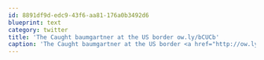 ```yaml
---
id: 8891df9d-edc9-43f6-aa81-176a0b3492d6
blueprint: text
category: twitter
title: 'The Caught baumgartner at the US border ow.ly/bCUCb'
caption: 'The Caught baumgartner at the US border <a href="http://ow.ly/bCUCb" title="http://ow.ly/bCUCb" class="link link_untco">ow.ly/bCUCb</a>'
---
```

